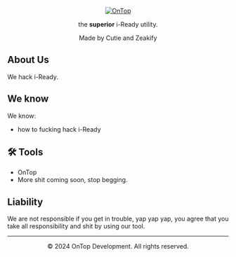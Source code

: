 <p align="center">
  <a href="https://zeakifysproductions.com">
    <img alt="OnTop" src="https://github.com/Orphanlol/OnTop/assets/83834491/75b9f027-95b8-414f-b507-39f381090493">
  </a>
</p>



<p align="center">
the <strong>superior</strong> i-Ready utility.
</p>

<p align="center">
Made by Cutie and Zeakify

##  About Us
We hack i-Ready.
##  We know
We know:
- how to fucking hack i-Ready
## 🛠️ Tools 
- OnTop
- More shit coming soon, stop begging.
## Liability 
We are not responsible if you get in trouble, yap yap yap, you agree that you take all responsibility and shit by using our tool.
<br>

---

<p align="center">
  &copy; 2024 OnTop Development. All rights reserved.
</p>
